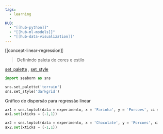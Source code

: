```yaml
---
tags:
  - learning
  - 
HUB:
  - "[[hub-python]]"
  - "[[hub-ml-models]]"
  - "[[hub-data-visualization]]"
---
```


[[concept-linear-regression]]
> Definindo paleta de cores e estilo 

[set_palette](https://seaborn.pydata.org/generated/seaborn.set_palette.html) , [set_style](https://seaborn.pydata.org/generated/seaborn.set_style.html)
``` python
import seaborn as sns

sns.set_palette('terrain')
sns.set_style('darkgrid')
```

Gráfico de dispersão para regressão linear
```python
ax1 = sns.lmplot(data = experimento, x = 'Farinha', y = 'Porcoes', ci = None, hue = 'Chocolate')
ax1.set(xticks = (-1,1))

ax2 = sns.lmplot(data = experimento, x = 'Chocolate', y = 'Porcoes', ci = None, hue = 'Farinha'     )
ax2.set(xticks = (-1,1))
```

